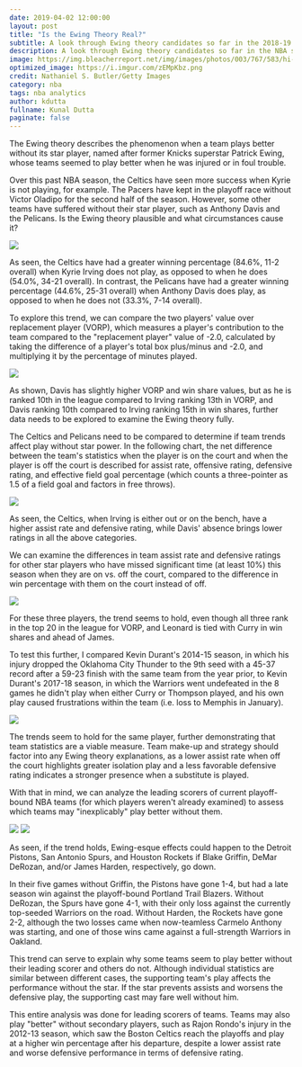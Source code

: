 ```yaml
---
date: 2019-04-02 12:00:00
layout: post
title: "Is the Ewing Theory Real?"
subtitle: A look through Ewing theory candidates so far in the 2018-19 NBA season.
description: A look through Ewing theory candidates so far in the NBA season.
image: https://img.bleacherreport.net/img/images/photos/003/767/583/hi-res-c24a8e03e9a1b9b420d182d457d98ca0_crop_north.jpg?h=533&w=800&q=70&crop_x=center&crop_y=top
optimized_image: https://i.imgur.com/zEMpKbz.png
credit: Nathaniel S. Butler/Getty Images
category: nba
tags: nba analytics
author: kdutta
fullname: Kunal Dutta
paginate: false
---
```

The Ewing theory describes the phenomenon when a team plays better without its star player, 
named after former Knicks superstar Patrick Ewing, whose teams seemed to play better when 
he was injured or in foul trouble.


Over this past NBA season, the Celtics have seen more success when Kyrie is not playing, for example. 
The Pacers have kept in the playoff race without Victor Oladipo for the second half of the season. 
However, some other teams have suffered without their star player, such as Anthony Davis and the 
Pelicans. Is the Ewing theory plausible and what circumstances cause it?


<img src="https://raw.githubusercontent.com/808sandFastbreak/808sandFastbreak.github.io/master/assets/img/posts/img1.png">


As seen, the Celtics have had a greater winning percentage (84.6%, 11-2 overall) when Kyrie Irving 
does not play, as opposed to when he does (54.0%, 34-21 overall). In contrast, the Pelicans have had 
a greater winning percentage (44.6%, 25-31 overall) when Anthony Davis does play, as opposed to when
he does not (33.3%, 7-14 overall).


To explore this trend, we can compare the two players' value over replacement player (VORP), which 
measures a player's contribution to the team compared to the "replacement player" value of -2.0, 
calculated by taking the difference of a player's total box plus/minus and -2.0, and multiplying it 
by the percentage of minutes played.


<img src="https://raw.githubusercontent.com/808sandFastbreak/808sandFastbreak.github.io/master/assets/img/posts/img2.png">


As shown, Davis has slightly higher VORP and win share values, but as he is ranked 10th in the league 
compared to Irving ranking 13th in VORP, and Davis ranking 10th compared to Irving ranking 15th in win 
shares, further data needs to be explored to examine the Ewing theory fully.


The Celtics and Pelicans need to be compared to determine if team trends affect play without star power. 
In the following chart, the net difference between the team's statistics when the player is on the court 
and when the player is off the court is described for assist rate, offensive rating, defensive rating, 
and effective field goal percentage (which counts a three-pointer as 1.5 of a field goal and factors in free throws).


<img src="https://raw.githubusercontent.com/808sandFastbreak/808sandFastbreak.github.io/master/assets/img/posts/img3.png">


As seen, the Celtics, when Irving is either out or on the bench, have a higher assist rate and defensive 
rating, while Davis' absence brings lower ratings in all the above categories.


We can examine the differences in team assist rate and defensive ratings for other star players who have 
missed significant time (at least 10%) this season when they are on vs. off the court, compared to the 
difference in win percentage with them on the court instead of off.


<img src="https://raw.githubusercontent.com/808sandFastbreak/808sandFastbreak.github.io/master/assets/img/posts/img4.png">


For these three players, the trend seems to hold, even though all three rank in the top 20 in the league 
for VORP, and Leonard is tied with Curry in win shares and ahead of James.


To test this further, I compared Kevin Durant's 2014-15 season, in which his injury dropped the Oklahoma 
City Thunder to the 9th seed with a 45-37 record after a 59-23 finish with the same team from the year 
prior, to Kevin Durant's 2017-18 season, in which the Warriors went undefeated in the 8 games he didn't 
play when either Curry or Thompson played, and his own play caused frustrations within the team (i.e. 
loss to Memphis in January).


<img src="https://raw.githubusercontent.com/808sandFastbreak/808sandFastbreak.github.io/master/assets/img/posts/img5.png">


The trends seem to hold for the same player, further demonstrating that team statistics are a viable 
measure. Team make-up and strategy should factor into any Ewing theory explanations, as a lower assist 
rate when off the court highlights greater isolation play and a less favorable defensive rating indicates 
a stronger presence when a substitute is played.


With that in mind, we can analyze the leading scorers of current playoff-bound NBA teams 
(for which players weren't already examined) to assess which teams may "inexplicably" play better 
without them.

<img src="https://raw.githubusercontent.com/808sandFastbreak/808sandFastbreak.github.io/master/assets/img/posts/img6.png">
<img src="https://raw.githubusercontent.com/808sandFastbreak/808sandFastbreak.github.io/master/assets/img/posts/img7.png">


As seen, if the trend holds, Ewing-esque effects could happen to the Detroit Pistons, San Antonio Spurs, 
and Houston Rockets if Blake Griffin, DeMar DeRozan, and/or James Harden, respectively, go down. 


In their five games without Griffin, the Pistons have gone 1-4, but had a late season win against the 
playoff-bound Portland Trail Blazers. Without DeRozan, the Spurs have gone 4-1, with their only loss 
against the currently top-seeded Warriors on the road. Without Harden, the Rockets have gone 2-2, 
although the two losses came when now-teamless Carmelo Anthony was starting, and one of those wins came 
against a full-strength Warriors in Oakland.


This trend can serve to explain why some teams seem to play better without their leading scorer and others 
do not. Although individual statistics are similar between different cases, the supporting team's play 
affects the performance without the star. If the star prevents assists and worsens the defensive play, 
the supporting cast may fare well without him.


This entire analysis was done for leading scorers of teams. Teams may also play "better" without secondary 
players, such as Rajon Rondo's injury in the 2012-13 season, which saw the Boston Celtics reach the 
playoffs and play at a higher win percentage after his departure, despite a lower assist rate and worse 
defensive performance in terms of defensive rating. 
